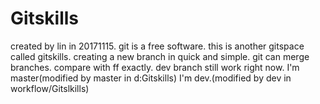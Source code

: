 # Gitskills
created by lin in 20171115.
git is a free software.
this is another gitspace called gitskills.
creating a new branch in quick and simple.
git can merge branches.
compare with ff exactly.
dev branch still work right now.
I'm master(modified by master in d:Gitskills)
I'm dev.(modified by dev in workflow/Gitslkills)
